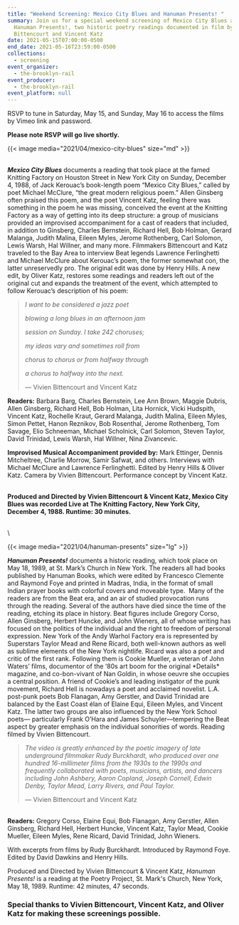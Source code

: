 ```yaml
---
title: "Weekend Screening: Mexico City Blues and Hanuman Presents! "
summary: Join us for a special weekend screening of Mexico City Blues and
  Hanuman Presents!, two historic poetry readings documented in film by Vivien
  Bittencourt and Vincent Katz
date: 2021-05-15T07:00:00-0500
end_date: 2021-05-16T23:59:00-0500
collections:
  - screening
event_organizer:
  - the-brooklyn-rail
event_producer:
  - the-brooklyn-rail
event_platform: null
---
```

RSVP to tune in Saturday, May 15, and Sunday, May 16 to access the films by Vimeo link and password. 

**Please note RSVP will go live shortly.**

{{< image media="2021/04/mexico-city-blues" size="md" >}}

\
***Mexico City Blues*** documents a reading that took place at the famed Knitting Factory on Houston Street in New York City on Sunday, December 4, 1988, of Jack Kerouac’s book-length poem “Mexico City Blues,” called by poet Michael McClure, “the great modern religious poem.” Allen Ginsberg often praised this poem, and the poet Vincent Katz, feeling there was something in the poem he was missing, conceived the event at the Knitting Factory as a way of getting into its deep structure: a group of musicians provided an improvised accompaniment for a cast of readers that included, in addition to Ginsberg, Charles Bernstein, Richard Hell, Bob Holman, Gerard Malanga, Judith Malina, Eileen Myles, Jerome Rothenberg, Carl Solomon, Lewis Warsh, Hal Willner, and many more. Filmmakers Bittencourt and Katz traveled to the Bay Area to interview Beat legends Lawrence Ferlinghetti and Michael McClure about Kerouac’s poem, the former somewhat con, the latter unreservedly pro. The original edit was done by Henry Hills. A new edit, by Oliver Katz, restores some readings and readers left out of the original cut and expands the treatment of the event, which attempted to follow Kerouac’s description of his poem: 

> *I want to be considered a jazz poet*
>
> *blowing a long blues in an afternoon jam*
>
> *session on Sunday. I take 242 choruses;*
>
> *my ideas vary and sometimes roll from*
>
> *chorus to chorus or from halfway through*
>
> *a chorus to halfway into the next.*
>
> — Vivien Bittencourt and Vincent Katz

**Readers:** Barbara Barg, Charles Bernstein, Lee Ann Brown, Maggie Dubris, Allen Ginsberg, Richard Hell, Bob Holman, Lita Hornick, Vicki Hudspith, Vincent Katz, Rochelle Kraut, Gerard Malanga, Judith Malina, Eileen Myles, Simon Pettet, Hanon Reznikov, Bob Rosenthal, Jerome Rothenberg, Tom Savage, Elio Schneeman, Michael Scholnick, Carl Solomon, Steven Taylor, David Trinidad, Lewis Warsh, Hal Willner, Nina Zivancevic.

**Improvised Musical Accompaniment provided by:** Mark Ettinger, Dennis Mitcheltree, Charlie Morrow, Samir Safwat, and others. Interviews with Michael McClure and Lawrence Ferlinghetti. Edited by Henry Hills & Oliver Katz. Camera by Vivien Bittencourt. Performance concept by Vincent Katz.

**\
Produced and Directed by Vivien Bittencourt & Vincent Katz, Mexico City Blues was recorded Live at The Knitting Factory, New York City, December 4, 1988. Runtime: 30 minutes.**

\
\

{{< image media="2021/04/hanuman-presents" size="lg" >}}

***Hanuman Presents!*** documents a historic reading, which took place on May 18, 1989, at St. Mark’s Church in New York. The readers all had books published by Hanuman Books, which were edited by Francesco Clemente and Raymond Foye and printed in Madras, India, in the format of small Indian prayer books with colorful covers and moveable type.  Many of the readers are from the Beat era, and an air of studied provocation runs through the reading. Several of the authors have died since the time of the reading, etching its place in history. Beat figures include Gregory Corso, Allen Ginsberg, Herbert Huncke, and John Wieners, all of whose writing has focused on the politics of the individual and the right to freedom of personal expression. New York of the Andy Warhol Factory era is represented by Superstars Taylor Mead and Rene Ricard, both well-known authors as well as sublime elements of the New York nightlife. Ricard was also a poet and critic of the first rank. Following them is Cookie Mueller, a veteran of John Waters’ films, documentor of the ‘80s art boom for the original \*Details\* magazine, and co-bon-vivant of Nan Goldin, in whose oeuvre she occupies a central position. A friend of Cookie’s and leading instigator of the punk movement, Richard Hell is nowadays a poet and acclaimed novelist. L.A. post-punk poets Bob Flanagan, Amy Gerstler, and David Trinidad are balanced by the East Coast élan of Elaine Equi, Eileen Myles, and Vincent Katz. The latter two groups are also influenced by the New York School poets–– particularly Frank O’Hara and James Schuyler––tempering the Beat aspect by greater emphasis on the individual sonorities of words. Reading filmed by Vivien Bittencourt.

> *The video is greatly enhanced by the poetic imagery of late underground filmmaker Rudy Burckhardt, who produced over one hundred 16-millimeter films from the 1930s to the 1990s and frequently collaborated with poets, musicians, artists, and dancers including John Ashbery, Aaron Copland, Joseph Cornell, Edwin Denby, Taylor Mead, Larry Rivers, and Paul Taylor.*
>
> — Vivien Bittencourt and Vincent Katz 

**\
Readers:** Gregory Corso, Elaine Equi, Bob Flanagan, Amy Gerstler, Allen Ginsberg, Richard Hell, Herbert Huncke, Vincent Katz, Taylor Mead, Cookie Mueller, Eileen Myles, Rene Ricard, David Trinidad, John Wieners.

With excerpts from films by Rudy Burckhardt. Introduced by Raymond Foye. Edited by David Dawkins and Henry Hills.

Produced and Directed by Vivien Bittencourt & Vincent Katz, *Hanuman Presents!* is a reading at the Poetry Project, St. Mark's Church, New York, May 18, 1989. Runtime: 42 minutes, 47 seconds.

### Special thanks to Vivien Bittencourt, Vincent Katz, and Oliver Katz for making these screenings possible.